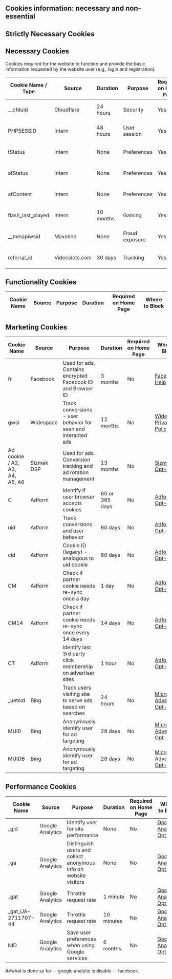 ## Cookies information: necessary and non-essential 

## Strictly Necessary Cookies
## Necessary Cookies
Cookies required for the website to function and provide the basic information requested by the website user (e.g., login and registration).

| Cookie Name / Type    | Source         | Duration | Purpose           | Required on Home Page | Where to Block           |
|------------------------|----------------|----------|-------------------|------------------------|--------------------------|
| \_\_cfduid             | Cloudflare     | 24 hours | Security          | Yes                    | Not possible to block    |
| PHPSESSID              | Intern         | 48 hours | User session      | Yes                    | Not possible to block    |
| tStatus                | Intern         | None     | Preferences       | Yes                    | Not possible to block    |
| afStatus               | Intern         | None     | Preferences       | Yes                    | Not possible to block    |
| afContent              | Intern         | None     | Preferences       | Yes                    | Not possible to block    |
| flash_last_played      | Intern         | 10 months| Gaming            | Yes                    | Not possible to block    |
| \_\_mmapiwsid          | Maxmind        | None     | Fraud exposure    | Yes                    | Not possible to block    |
| referral_id            | Videoslots.com | 30 days | Tracking          | Yes                    | Not possible to block    |


## Functionality Cookies
| Cookie Name       | Source   | Purpose                                  | Duration | Required on Home Page | Where to Block               |
| ----------------- | -------- | ---------------------------------------- | -------- | --------------------- | ---------------------------- |

## Marketing Cookies
| Cookie Name | Source       | Purpose                                                | Duration | Required on Home Page | Where to Block                                          |
| ------------ | ------------ | ------------------------------------------------------ | -------- | --------------------- | ------------------------------------------------------- |
| fr           | Facebook     | Used for ads. Contains encrypted Facebook ID and Browser ID | 3 months | No                    | [Facebook Help](https://www.facebook.com/help/568137493302217) |
| gwsi         | Widespace    | Track conversions - user behavior for seen and interacted ads | 12 months | No                 | [Widespace Privacy Policy](https://www.widespace.com/legal/privacy-policy-notice/) |
| Ad cookie / A2, A3, A4, A5, A6 | Sizmek DSP | Used for ads. Conversion tracking and ad rotation management | 13 months | No                 | [Sizmek Opt-out](https://www.sizmek.com/privacy-policy/optedout/#options) |
| C            | Adform       | Identify if user browser accepts cookies                   | 60 or 365 days | No               | [Adform Opt-out](https://site.adform.com/privacy-center/website-privacy/opt-out/) |
| uid          | Adform       | Track conversions and user behavior                       | 60 days  | No                    | [Adform Opt-out](https://site.adform.com/privacy-center/website-privacy/opt-out/) |
| cid          | Adform       | Cookie ID (legacy) - analogous to uid cookie              | 60 days  | No                    | [Adform Opt-out](https://site.adform.com/privacy-center/website-privacy/opt-out/) |
| CM           | Adform       | Check if partner cookie needs re-sync once a day           | 1 day    | No                    | [Adform Opt-out](https://site.adform.com/privacy-center/website-privacy/opt-out/) |
| CM14         | Adform       | Check if partner cookie needs re-sync once every 14 days   | 14 days  | No                    | [Adform Opt-out](https://site.adform.com/privacy-center/website-privacy/opt-out/) |
| CT           | Adform       | Identify last 3rd party click membership on advertiser sites | 1 hour | No                  | [Adform Opt-out](https://site.adform.com/privacy-center/website-privacy/opt-out/) |
| \_uetsid            | Bing             | Track users visiting site to serve ads based on searches      | 24 hours | No                 | [Microsoft Advertising Opt-out](https://about.ads.microsoft.com/en-us/resources/policies/opt-out-of-the-microsoft-advertising-optimization-program) |
| MUID                | Bing             | Anonymously identify user for ad targeting                   | 28 days | No                  | [Microsoft Advertising Opt-out](https://about.ads.microsoft.com/en-us/resources/policies/opt-out-of-the-microsoft-advertising-optimization-program) |
| MUIDB               | Bing             | Anonymously identify user for ad targeting                   | 28 days | No                  | [Microsoft Advertising Opt-out](https://about.ads.microsoft.com/en-us/resources/policies/opt-out-of-the-microsoft-advertising-optimization-program) |

## Performance Cookies
| Cookie Name         | Source           | Purpose                                                      | Duration | Required on Home Page | Where to Block                                          |
| ------------------- | ---------------- | ------------------------------------------------------------ | -------- | --------------------- | ------------------------------------------------------- |
| \_gid               | Google Analytics | Identify user for site performance                          | None     | No                    | [Google Analytics Opt-out](https://tools.google.com/dlpage/gaoptout) |
| \_ga                | Google Analytics | Distinguish users and collect anonymous info on website visitors | None | No                   | [Google Analytics Opt-out](https://tools.google.com/dlpage/gaoptout) |
| \_gat               | Google Analytics | Throttle request rate                                        | 1 minute | No                 | [Google Analytics Opt-out](https://tools.google.com/dlpage/gaoptout) |
| \_gat_UA-2711707-44 | Google Analytics | Throttle request rate                                        | 10 minutes | No               | [Google Analytics Opt-out](https://tools.google.com/dlpage/gaoptout) |
| NID                 | Google Analytics | Save user preferences when using Google services             | 6 months | No                  | [Google Analytics Opt-out](https://tools.google.com/dlpage/gaoptout) |



##what is done so far 
-- google analytic is disable 
-- facebook 
